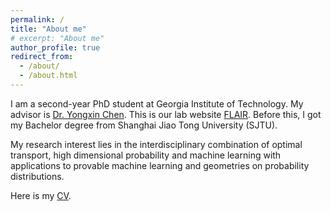 ```yaml
---
permalink: /
title: "About me"
# excerpt: "About me"
author_profile: true
redirect_from:
  - /about/
  - /about.html
---
```


​I am a second-year PhD student at Georgia Institute of Technology. My advisor is [Dr. Yongxin Chen](https://yongxin.ae.gatech.edu/). This is our lab website [FLAIR](https://flair.ae.gatech.edu/). Before this, I got my Bachelor degree from Shanghai Jiao Tong University (SJTU).

My research interest lies in the interdisciplinary combination of optimal transport, high dimensional probability and machine learning with applications to provable machine learning and geometries on probability distributions.

Here is my [CV](http://sbyebss.github.io/files/Research_CV.pdf).
